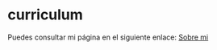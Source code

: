 # curriculum
Puedes consultar mi página en el siguiente enlace: [Sobre mi](https://albertocmr.github.io/)
